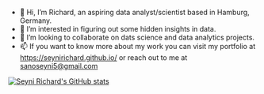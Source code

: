 - 👋 Hi, I’m Richard, an aspiring data analyst/scientist based in Hamburg, Germany.
- 👀 I’m interested in figuring out some hidden insights in data.
- 💞️ I’m looking to collaborate on dats science and data analytics projects.
- 📫 If you want to know more about my work you can visit my portfolio at https://seynirichard.github.io/ or reach out to me at sanoseyni5@gmail.com


[![Seyni Richard's GitHub stats](https://github-readme-stats.vercel.app/api?username=SeyniRichard)](https://github.com/anuraghazra/github-readme-stats)


<!---
SeyniRichard/SeyniRichard is a ✨ special ✨ repository because its `README.md` (this file) appears on your GitHub profile.
You can click the Preview link to take a look at your changes.
--->
